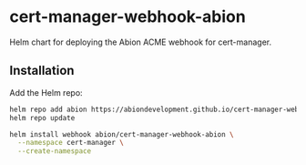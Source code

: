 # cert-manager-webhook-abion

Helm chart for deploying the Abion ACME webhook for cert-manager.

## Installation

Add the Helm repo:

```bash
helm repo add abion https://abiondevelopment.github.io/cert-manager-webhook-abion
helm repo update

helm install webhook abion/cert-manager-webhook-abion \
  --namespace cert-manager \
  --create-namespace
```